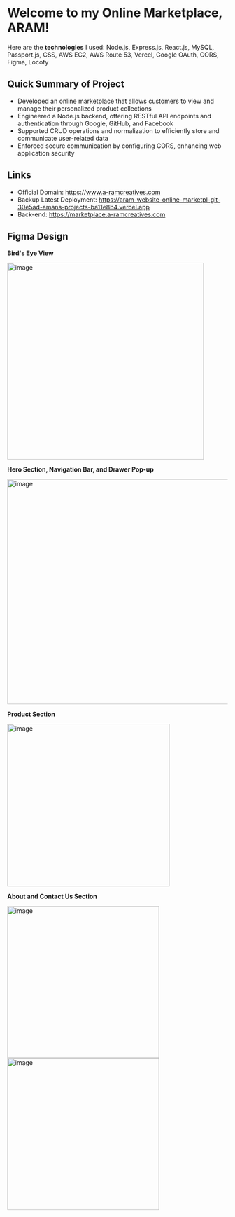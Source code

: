 # Welcome to my Online Marketplace, ARAM!

Here are the **technologies** I used: Node.js, Express.js, React.js, MySQL, Passport.js, CSS, AWS EC2, AWS Route 53, Vercel, Google OAuth, CORS, Figma, Locofy

## Quick Summary of Project

- Developed an online marketplace that allows customers to view and manage their personalized product collections
- Engineered a Node.js backend, offering RESTful API endpoints and authentication through Google, GitHub, and Facebook
- Supported CRUD operations and normalization to efficiently store and communicate user-related data
- Enforced secure communication by configuring CORS, enhancing web application security

## Links

- Official Domain: https://www.a-ramcreatives.com
- Backup Latest Deployment: https://aram-website-online-marketpl-git-30e5ad-amans-projects-ba11e8b4.vercel.app
- Back-end: https://marketplace.a-ramcreatives.com

## Figma Design

**Bird's Eye View**

<img width="449" alt="image" src="https://github.com/AmanPrakash09/ARAM-Website---Online-Marketplace/assets/89485425/8384b894-3769-4f0f-b646-d22b137aa5e3">

**Hero Section, Navigation Bar, and Drawer Pop-up**

<img width="514" alt="image" src="https://github.com/AmanPrakash09/ARAM-Website---Online-Marketplace/assets/89485425/9bec8dfb-99b5-4f85-b423-dc5f5b4ff058">

**Product Section**

<img width="371" alt="image" src="https://github.com/AmanPrakash09/ARAM-Website---Online-Marketplace/assets/89485425/192e51db-d7a2-4d1e-826a-0c937a502983">

**About and Contact Us Section**

<img width="347" alt="image" src="https://github.com/AmanPrakash09/ARAM-Website---Online-Marketplace/assets/89485425/c2689fb2-ec37-4e63-8e29-b768a9bab144">
<img width="347" alt="image" src="https://github.com/AmanPrakash09/ARAM-Website---Online-Marketplace/assets/89485425/85b9edf8-619f-48b4-8770-3a5b310cc962">

